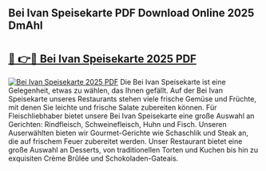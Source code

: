 ## Bei Ivan Speisekarte PDF Download Online 2025 DmAhI

# <h2><a href="http://gc5dzd.nevu.top/?p=Bei+Ivan+Speisekarte">🔗 👉🔴 Bei Ivan Speisekarte 2025 PDF</a></h2>

[![Bei Ivan Speisekarte 2025 PDF](https://i.imgur.com/dBaPXMq.png)](http://gc5dzd.nevu.top/?p=Bei+Ivan+Speisekarte)
Die Bei Ivan Speisekarte ist eine Gelegenheit, etwas zu wählen, das Ihnen gefällt. Auf der Bei Ivan Speisekarte unseres Restaurants stehen viele frische Gemüse und Früchte, mit denen Sie leichte und frische Salate zubereiten können. Für Fleischliebhaber bietet unsere Bei Ivan Speisekarte eine große Auswahl an Gerichten: Rindfleisch, Schweinefleisch, Huhn und Fisch. Unseren Auserwählten bieten wir Gourmet-Gerichte wie Schaschlik und Steak an, die auf frischem Feuer zubereitet werden. Unser Restaurant bietet eine große Auswahl an Desserts, von traditionellen Torten und Kuchen bis hin zu exquisiten Crème Brûlée und Schokoladen-Gateais.
